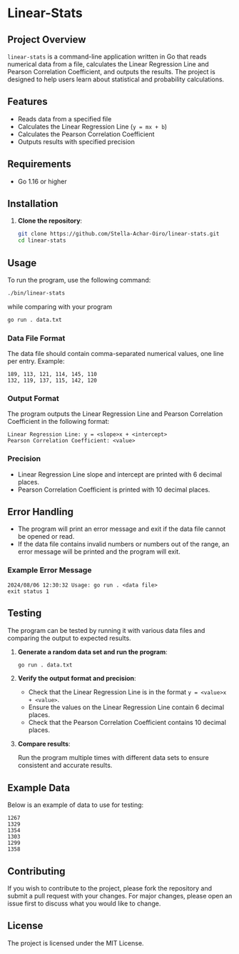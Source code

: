 # Linear-Stats

## Project Overview

`linear-stats` is a command-line application written in Go that reads numerical data from a file, calculates the Linear Regression Line and Pearson Correlation Coefficient, and outputs the results. The project is designed to help users learn about statistical and probability calculations.

## Features

- Reads data from a specified file
- Calculates the Linear Regression Line (`y = mx + b`)
- Calculates the Pearson Correlation Coefficient
- Outputs results with specified precision

## Requirements

- Go 1.16 or higher

## Installation

1. **Clone the repository**:

   ```bash
   git clone https://github.com/Stella-Achar-Oiro/linear-stats.git
   cd linear-stats
   ```

## Usage

To run the program, use the following command:

```bash
./bin/linear-stats 
```
while comparing with your program 
```bash
go run . data.txt
```

### Data File Format

The data file should contain comma-separated numerical values, one line per entry. Example:

```
189, 113, 121, 114, 145, 110
132, 119, 137, 115, 142, 120
```

### Output Format

The program outputs the Linear Regression Line and Pearson Correlation Coefficient in the following format:

```
Linear Regression Line: y = <slope>x + <intercept>
Pearson Correlation Coefficient: <value>
```

### Precision

- Linear Regression Line slope and intercept are printed with 6 decimal places.
- Pearson Correlation Coefficient is printed with 10 decimal places.

## Error Handling

- The program will print an error message and exit if the data file cannot be opened or read.
- If the data file contains invalid numbers or numbers out of the range, an error message will be printed and the program will exit.

### Example Error Message

```
2024/08/06 12:30:32 Usage: go run . <data file>
exit status 1
```

## Testing

The program can be tested by running it with various data files and comparing the output to expected results.

1. **Generate a random data set and run the program**:

   ```bash
   go run . data.txt
   ```

2. **Verify the output format and precision**:

   - Check that the Linear Regression Line is in the format `y = <value>x + <value>`.
   - Ensure the values on the Linear Regression Line contain 6 decimal places.
   - Check that the Pearson Correlation Coefficient contains 10 decimal places.

3. **Compare results**:

   Run the program multiple times with different data sets to ensure consistent and accurate results.

## Example Data

Below is an example of data to use for testing:

```
1267
1329
1354
1303
1299
1358
```

## Contributing

If you wish to contribute to the project, please fork the repository and submit a pull request with your changes. For major changes, please open an issue first to discuss what you would like to change.

## License

The project is licensed under the MIT License.
